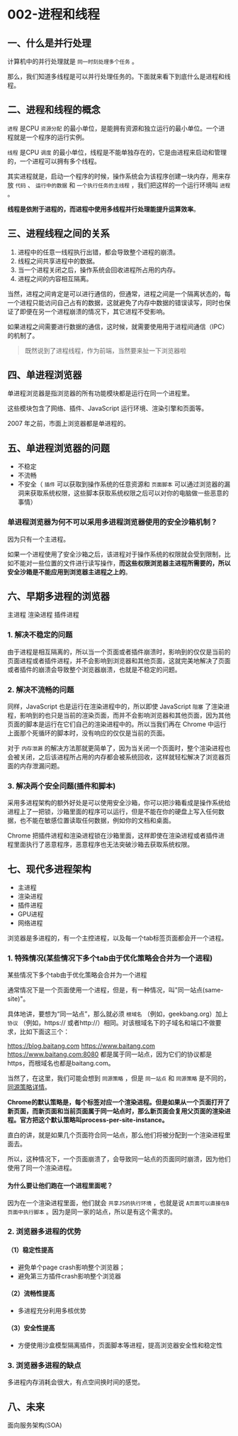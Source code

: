 # 002-进程和线程

<motto></motto>

## 一、什么是并行处理

计算机中的并行处理就是 `同一时刻处理多个任务` 。

那么，我们知道多线程是可以并行处理任务的。下面就来看下到底什么是进程和线程。

## 二、进程和线程的概念

`进程` 是CPU `资源分配` 的最小单位，是能拥有资源和独立运行的最小单位。一个进程就是一个程序的运行实例。

`线程` 是CPU `调度` 的最小单位，线程是不能单独存在的，它是由进程来启动和管理的，一个进程可以拥有多个线程。

其实进程就是，启动一个程序的时候，操作系统会为该程序创建一块内存，用来存放 `代码` 、 `运行中的数据` 和 `一个执行任务的主线程` ，我们把这样的一个运行环境叫 `进程` 。

**线程是依附于进程的，而进程中使用多线程并行处理能提升运算效率**。

## 三、进程线程之间的关系

1. 进程中的任意一线程执行出错，都会导致整个进程的崩溃。
2. 线程之间共享进程中的数据。
3. 当一个进程关闭之后，操作系统会回收进程所占用的内存。
4. 进程之间的内容相互隔离。

当然，进程之间肯定是可以进行通信的，但通常，进程之间是一个隔离状态的，每一个进程只能访问自己占有的数据，这就避免了内存中数据的错误读写，同时也保证了即便在另一个进程崩溃的情况下，其它进程不受影响。

如果进程之间需要进行数据的通信，这时候，就需要使用用于进程间通信（IPC）的机制了。

> 既然说到了进程线程，作为前端，当然要来扯一下浏览器啦

## 四、单进程浏览器

单进程浏览器是指浏览器的所有功能模块都是运行在同一个进程里。

这些模块包含了网络、插件、JavaScript 运行环境、渲染引擎和页面等。

2007 年之前，市面上浏览器都是单进程的。

## 五、单进程浏览器的问题

* 不稳定
* 不流畅
* 不安全（ `插件` 可以获取到操作系统的任意资源和 `页面脚本` 可以通过浏览器的漏洞来获取系统权限，这些脚本获取系统权限之后可以对你的电脑做一些恶意的事情）

### 单进程浏览器为何不可以采用多进程浏览器使用的安全沙箱机制？

因为只有一个主进程。

如果一个进程使用了安全沙箱之后，该进程对于操作系统的权限就会受到限制，比如不能对一些位置的文件进行读写操作，**而这些权限浏览器主进程所需要的，所以安全沙箱是不能应用到浏览器主进程之上的**。

## 六、早期多进程的浏览器

主进程 渲染进程 插件进程

### 1. 解决不稳定的问题

由于进程是相互隔离的，所以当一个页面或者插件崩溃时，影响到的仅仅是当前的页面进程或者插件进程，并不会影响到浏览器和其他页面，这就完美地解决了页面或者插件的崩溃会导致整个浏览器崩溃，也就是不稳定的问题。

### 2. 解决不流畅的问题

同样，JavaScript 也是运行在渲染进程中的，所以即使 JavaScript `阻塞` 了渲染进程，影响到的也只是当前的渲染页面，而并不会影响浏览器和其他页面，因为其他页面的脚本是运行在它们自己的渲染进程中的。所以当我们再在 Chrome 中运行上面那个死循环的脚本时，没有响应的仅仅是当前的页面。

对于 `内存泄漏` 的解决方法那就更简单了，因为当关闭一个页面时，整个渲染进程也会被关闭，之后该进程所占用的内存都会被系统回收，这样就轻松解决了浏览器页面的内存泄漏问题。

### 3. 解决两个安全问题(插件和脚本)

采用多进程架构的额外好处是可以使用安全沙箱，你可以把沙箱看成是操作系统给进程上了一把锁，沙箱里面的程序可以运行，但是不能在你的硬盘上写入任何数据，也不能在敏感位置读取任何数据，例如你的文档和桌面。

Chrome 把插件进程和渲染进程锁在沙箱里面，这样即使在渲染进程或者插件进程里面执行了恶意程序，恶意程序也无法突破沙箱去获取系统权限。

## 七、现代多进程架构

* 主进程
* 渲染进程
* 插件进程
* GPU进程
* 网络进程

浏览器是多进程的，有一个主控进程，以及每一个tab标签页面都会开一个进程。

### 1. 特殊情况(某些情况下多个tab由于优化策略会合并为一个进程)

某些情况下多个tab由于优化策略会合并为一个进程

通常情况下是一个页面使用一个进程，但是，有一种情况，叫"同一站点(same-site)"。

具体地讲，要想为“同一站点”，那么就必须 `根域名` （例如，geekbang.org）加上 `协议` （例如，https:// 或者http://）相同。对该根域名下的子域名和端口不做要求，比如下面这三个：

https://blog.baitang.com
https://www.baitang.com
https://www.baitang.com:8080
都是属于同一站点，因为它们的协议都是https，而根域名也都是baitang.com。

当然了，在这里，我们可能会想到 `同源策略` ，但是 `同一站点` 和 `同源策略` 是不同的，[同源策略详情](http://blog.lskreno.top/interview/003-cross-orign/#什么是源？)。

**Chrome的默认策略是，每个标签对应一个渲染进程。但是如果从一个页面打开了新页面，而新页面和当前页面属于同一站点时，那么新页面会复用父页面的渲染进程。官方把这个默认策略叫process-per-site-instance。**

直白的讲，就是如果几个页面符合同一站点，那么他们将被分配到一个渲染进程里面去。

所以，这种情况下，一个页面崩溃了，会导致同一站点的页面同时崩溃，因为他们使用了同一个渲染进程。

#### 为什么要让他们跑在一个进程里面呢？

因为在一个渲染进程里面，他们就会 `共享JS的执行环境` ，也就是说 `A页面可以直接在B页面中执行脚本` 。因为是同一家的站点，所以是有这个需求的。

### 2. 浏览器多进程的优势

#### （1）稳定性提高

* 避免单个page crash影响整个浏览器；
* 避免第三方插件crash影响整个浏览器

#### （2）流畅性提高

* 多进程充分利用多核优势

#### （3）安全性提高

* 方便使用沙盒模型隔离插件，页面脚本等进程，提高浏览器安全性和稳定性

### 3. 浏览器多进程的缺点

多进程内存消耗会很大，有点空间换时间的感觉。

## 八、未来

面向服务架构(SOA)

